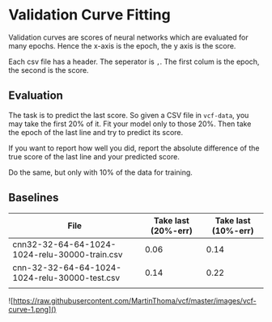 # Validation Curve Fitting

Validation curves are scores of neural networks which are evaluated for many
epochs. Hence the x-axis is the epoch, the y axis is the score.

Each csv file has a header. The seperator is `,`. The first colum is the
epoch, the second is the score.


## Evaluation

The task is to predict the last score. So given a CSV file in `vcf-data`, you
may take the first 20% of it. Fit your model only to those 20%. Then take the
epoch of the last line and try to predict its score.

If you want to report how well you did, report the absolute difference of the
true score of the last line and your predicted score.

Do the same, but only with 10% of the data for training.


## Baselines

| File                                          | Take last (20%-err)  | Take last (10%-err)  |
| --------------------------------------------- | -------------------- | -------------------- |
| cnn32-32-64-64-1024-1024-relu-30000-train.csv | 0.06                 | 0.14                 |
| cnn-32-32-64-64-1024-1024-relu-30000-test.csv | 0.14                 | 0.22                 |
|                                               |                      |                      |

![https://raw.githubusercontent.com/MartinThoma/vcf/master/images/vcf-curve-1.png]()